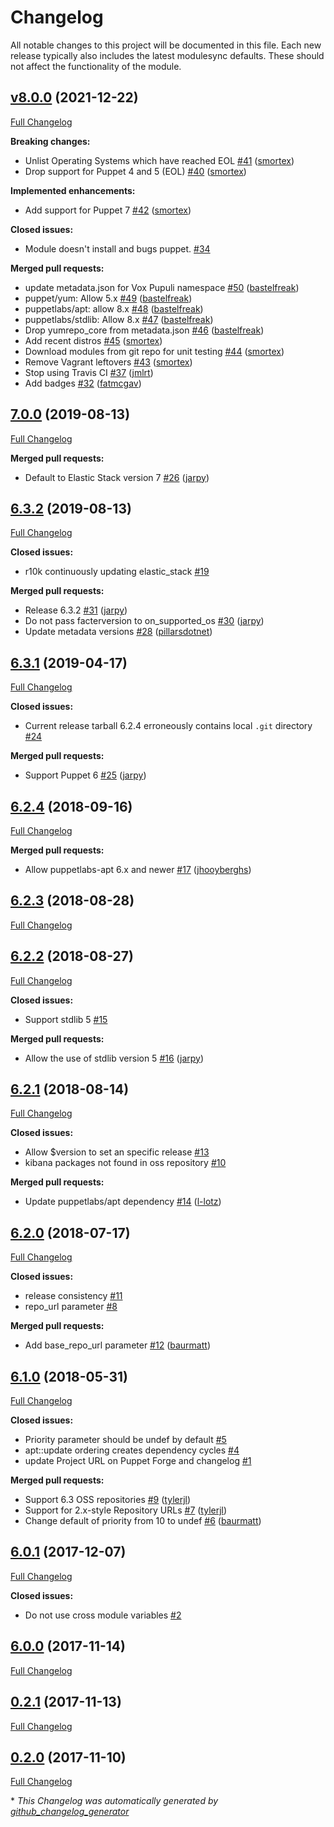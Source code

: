 # Changelog

All notable changes to this project will be documented in this file.
Each new release typically also includes the latest modulesync defaults.
These should not affect the functionality of the module.

## [v8.0.0](https://github.com/voxpupuli/puppet-elastic_stack/tree/v8.0.0) (2021-12-22)

[Full Changelog](https://github.com/voxpupuli/puppet-elastic_stack/compare/7.0.0...v8.0.0)

**Breaking changes:**

- Unlist Operating Systems which have reached EOL [\#41](https://github.com/voxpupuli/puppet-elastic_stack/pull/41) ([smortex](https://github.com/smortex))
- Drop support for Puppet 4 and 5 \(EOL\) [\#40](https://github.com/voxpupuli/puppet-elastic_stack/pull/40) ([smortex](https://github.com/smortex))

**Implemented enhancements:**

- Add support for Puppet 7 [\#42](https://github.com/voxpupuli/puppet-elastic_stack/pull/42) ([smortex](https://github.com/smortex))

**Closed issues:**

- Module doesn't install and bugs puppet. [\#34](https://github.com/voxpupuli/puppet-elastic_stack/issues/34)

**Merged pull requests:**

- update metadata.json for Vox Pupuli namespace [\#50](https://github.com/voxpupuli/puppet-elastic_stack/pull/50) ([bastelfreak](https://github.com/bastelfreak))
- puppet/yum: Allow 5.x [\#49](https://github.com/voxpupuli/puppet-elastic_stack/pull/49) ([bastelfreak](https://github.com/bastelfreak))
- puppetlabs/apt: allow 8.x [\#48](https://github.com/voxpupuli/puppet-elastic_stack/pull/48) ([bastelfreak](https://github.com/bastelfreak))
- puppetlabs/stdlib: Allow 8.x [\#47](https://github.com/voxpupuli/puppet-elastic_stack/pull/47) ([bastelfreak](https://github.com/bastelfreak))
- Drop yumrepo\_core from metadata.json [\#46](https://github.com/voxpupuli/puppet-elastic_stack/pull/46) ([bastelfreak](https://github.com/bastelfreak))
- Add recent distros [\#45](https://github.com/voxpupuli/puppet-elastic_stack/pull/45) ([smortex](https://github.com/smortex))
- Download modules from git repo for unit testing [\#44](https://github.com/voxpupuli/puppet-elastic_stack/pull/44) ([smortex](https://github.com/smortex))
- Remove Vagrant leftovers [\#43](https://github.com/voxpupuli/puppet-elastic_stack/pull/43) ([smortex](https://github.com/smortex))
- Stop using Travis CI [\#37](https://github.com/voxpupuli/puppet-elastic_stack/pull/37) ([jmlrt](https://github.com/jmlrt))
- Add badges [\#32](https://github.com/voxpupuli/puppet-elastic_stack/pull/32) ([fatmcgav](https://github.com/fatmcgav))

## [7.0.0](https://github.com/voxpupuli/puppet-elastic_stack/tree/7.0.0) (2019-08-13)

[Full Changelog](https://github.com/voxpupuli/puppet-elastic_stack/compare/6.3.2...7.0.0)

**Merged pull requests:**

- Default to Elastic Stack version 7 [\#26](https://github.com/voxpupuli/puppet-elastic_stack/pull/26) ([jarpy](https://github.com/jarpy))

## [6.3.2](https://github.com/voxpupuli/puppet-elastic_stack/tree/6.3.2) (2019-08-13)

[Full Changelog](https://github.com/voxpupuli/puppet-elastic_stack/compare/6.3.1...6.3.2)

**Closed issues:**

- r10k continuously updating elastic\_stack [\#19](https://github.com/voxpupuli/puppet-elastic_stack/issues/19)

**Merged pull requests:**

- Release 6.3.2 [\#31](https://github.com/voxpupuli/puppet-elastic_stack/pull/31) ([jarpy](https://github.com/jarpy))
- Do not pass facterversion to on\_supported\_os [\#30](https://github.com/voxpupuli/puppet-elastic_stack/pull/30) ([jarpy](https://github.com/jarpy))
- Update metadata versions [\#28](https://github.com/voxpupuli/puppet-elastic_stack/pull/28) ([pillarsdotnet](https://github.com/pillarsdotnet))

## [6.3.1](https://github.com/voxpupuli/puppet-elastic_stack/tree/6.3.1) (2019-04-17)

[Full Changelog](https://github.com/voxpupuli/puppet-elastic_stack/compare/6.2.4...6.3.1)

**Closed issues:**

- Current release tarball 6.2.4 erroneously contains local `.git` directory [\#24](https://github.com/voxpupuli/puppet-elastic_stack/issues/24)

**Merged pull requests:**

- Support Puppet 6 [\#25](https://github.com/voxpupuli/puppet-elastic_stack/pull/25) ([jarpy](https://github.com/jarpy))

## [6.2.4](https://github.com/voxpupuli/puppet-elastic_stack/tree/6.2.4) (2018-09-16)

[Full Changelog](https://github.com/voxpupuli/puppet-elastic_stack/compare/6.2.3...6.2.4)

**Merged pull requests:**

- Allow puppetlabs-apt 6.x and newer [\#17](https://github.com/voxpupuli/puppet-elastic_stack/pull/17) ([jhooyberghs](https://github.com/jhooyberghs))

## [6.2.3](https://github.com/voxpupuli/puppet-elastic_stack/tree/6.2.3) (2018-08-28)

[Full Changelog](https://github.com/voxpupuli/puppet-elastic_stack/compare/6.2.2...6.2.3)

## [6.2.2](https://github.com/voxpupuli/puppet-elastic_stack/tree/6.2.2) (2018-08-27)

[Full Changelog](https://github.com/voxpupuli/puppet-elastic_stack/compare/6.2.1...6.2.2)

**Closed issues:**

- Support stdlib 5 [\#15](https://github.com/voxpupuli/puppet-elastic_stack/issues/15)

**Merged pull requests:**

- Allow the use of stdlib version 5 [\#16](https://github.com/voxpupuli/puppet-elastic_stack/pull/16) ([jarpy](https://github.com/jarpy))

## [6.2.1](https://github.com/voxpupuli/puppet-elastic_stack/tree/6.2.1) (2018-08-14)

[Full Changelog](https://github.com/voxpupuli/puppet-elastic_stack/compare/6.2.0...6.2.1)

**Closed issues:**

- Allow $version to set an specific release  [\#13](https://github.com/voxpupuli/puppet-elastic_stack/issues/13)
- kibana packages not found in oss repository [\#10](https://github.com/voxpupuli/puppet-elastic_stack/issues/10)

**Merged pull requests:**

- Update puppetlabs/apt dependency [\#14](https://github.com/voxpupuli/puppet-elastic_stack/pull/14) ([l-lotz](https://github.com/l-lotz))

## [6.2.0](https://github.com/voxpupuli/puppet-elastic_stack/tree/6.2.0) (2018-07-17)

[Full Changelog](https://github.com/voxpupuli/puppet-elastic_stack/compare/6.1.0...6.2.0)

**Closed issues:**

- release consistency [\#11](https://github.com/voxpupuli/puppet-elastic_stack/issues/11)
- repo\_url parameter [\#8](https://github.com/voxpupuli/puppet-elastic_stack/issues/8)

**Merged pull requests:**

- Add base\_repo\_url parameter [\#12](https://github.com/voxpupuli/puppet-elastic_stack/pull/12) ([baurmatt](https://github.com/baurmatt))

## [6.1.0](https://github.com/voxpupuli/puppet-elastic_stack/tree/6.1.0) (2018-05-31)

[Full Changelog](https://github.com/voxpupuli/puppet-elastic_stack/compare/6.0.1...6.1.0)

**Closed issues:**

- Priority parameter should be undef by default [\#5](https://github.com/voxpupuli/puppet-elastic_stack/issues/5)
- apt::update ordering creates dependency cycles [\#4](https://github.com/voxpupuli/puppet-elastic_stack/issues/4)
- update Project URL on Puppet Forge and changelog [\#1](https://github.com/voxpupuli/puppet-elastic_stack/issues/1)

**Merged pull requests:**

- Support 6.3 OSS repositories [\#9](https://github.com/voxpupuli/puppet-elastic_stack/pull/9) ([tylerjl](https://github.com/tylerjl))
- Support for 2.x-style Repository URLs [\#7](https://github.com/voxpupuli/puppet-elastic_stack/pull/7) ([tylerjl](https://github.com/tylerjl))
- Change default of priority from 10 to undef [\#6](https://github.com/voxpupuli/puppet-elastic_stack/pull/6) ([baurmatt](https://github.com/baurmatt))

## [6.0.1](https://github.com/voxpupuli/puppet-elastic_stack/tree/6.0.1) (2017-12-07)

[Full Changelog](https://github.com/voxpupuli/puppet-elastic_stack/compare/6.0.0...6.0.1)

**Closed issues:**

- Do not use cross module variables [\#2](https://github.com/voxpupuli/puppet-elastic_stack/issues/2)

## [6.0.0](https://github.com/voxpupuli/puppet-elastic_stack/tree/6.0.0) (2017-11-14)

[Full Changelog](https://github.com/voxpupuli/puppet-elastic_stack/compare/0.2.1...6.0.0)

## [0.2.1](https://github.com/voxpupuli/puppet-elastic_stack/tree/0.2.1) (2017-11-13)

[Full Changelog](https://github.com/voxpupuli/puppet-elastic_stack/compare/0.2.0...0.2.1)

## [0.2.0](https://github.com/voxpupuli/puppet-elastic_stack/tree/0.2.0) (2017-11-10)

[Full Changelog](https://github.com/voxpupuli/puppet-elastic_stack/compare/5cfd57919eb0116c82d76a782697e02d7d93604d...0.2.0)



\* *This Changelog was automatically generated by [github_changelog_generator](https://github.com/github-changelog-generator/github-changelog-generator)*
